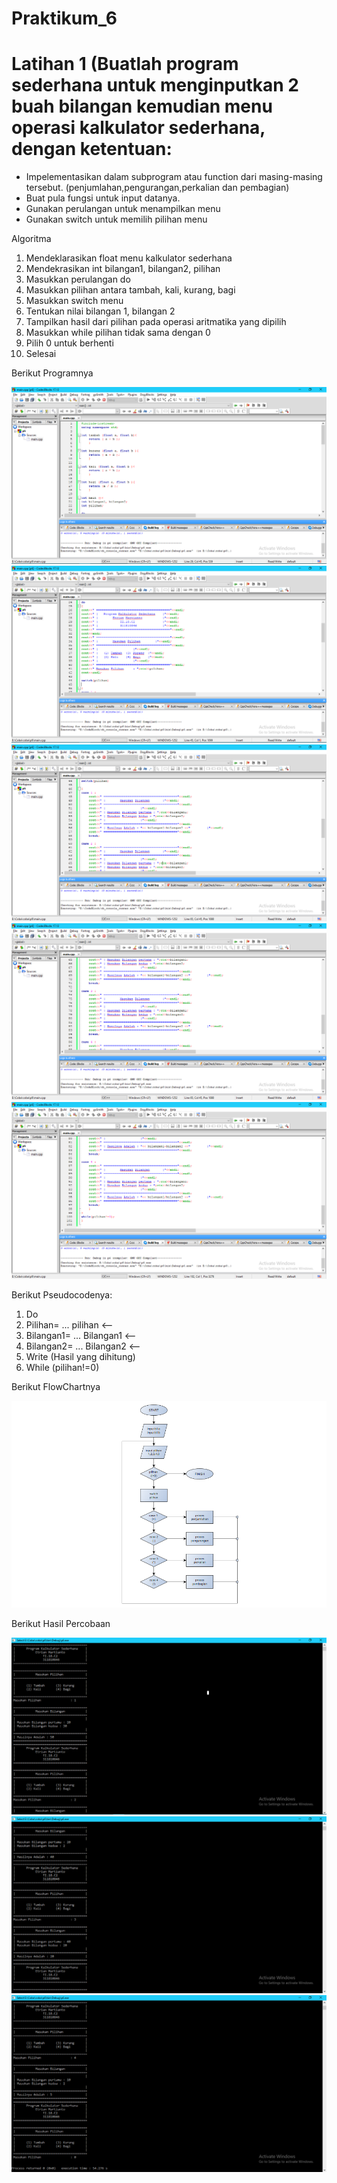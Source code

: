 # Praktikum_6

# Latihan 1 (Buatlah program sederhana untuk menginputkan 2 buah bilangan kemudian menu operasi kalkulator sederhana, dengan ketentuan:
- Impelementasikan dalam subprogram atau function dari masing-masing tersebut. 
(penjumlahan,pengurangan,perkalian dan pembagian)
- Buat pula fungsi untuk input datanya.
- Gunakan perulangan untuk menampilkan menu
- Gunakan switch untuk memilih pilihan menu

Algoritma 
1. Mendeklarasikan float menu kalkulator sederhana
2. Mendekrasikan int bilangan1, bilangan2, pilihan
3. Masukkan perulangan do
4. Masukkan pilihan antara tambah, kali, kurang, bagi 
5. Masukkan switch menu
6. Tentukan nilai bilangan 1, bilangan 2
7. Tampilkan hasil dari pilihan pada operasi aritmatika yang dipilih
8. Masukkan while pilihan tidak sama dengan 0
9. Pilih 0 untuk berhenti
10. Selesai

Berikut Programnya






![alt text](https://github.com/etrianmartianto/Praktikum_6/blob/master/Program1.png)
![alt text](https://github.com/etrianmartianto/Praktikum_6/blob/master/Program2.png)
![alt text](https://github.com/etrianmartianto/Praktikum_6/blob/master/Program3.png)
![alt text](https://github.com/etrianmartianto/Praktikum_6/blob/master/Program4.png)
![alt text](https://github.com/etrianmartianto/Praktikum_6/blob/master/Program5.png)








Berikut Pseudocodenya:

1. Do
2. Pilihan= ... pilihan <--
3. Bilangan1= ... Bilangan1 <--
4. Bilangan2= ... Bilangan2 <--
5. Write (Hasil yang dihitung)
6. While (pilihan!=0)

Berikut FlowChartnya



![alt text](https://github.com/etrianmartianto/Praktikum_6/blob/master/Flowchart.png)
















Berikut Hasil Percobaan


![alt text](https://github.com/etrianmartianto/Praktikum_6/blob/master/Coba1.png)
![alt text](https://github.com/etrianmartianto/Praktikum_6/blob/master/Coba2.png)
![alt text](https://github.com/etrianmartianto/Praktikum_6/blob/master/Coba3.png)














